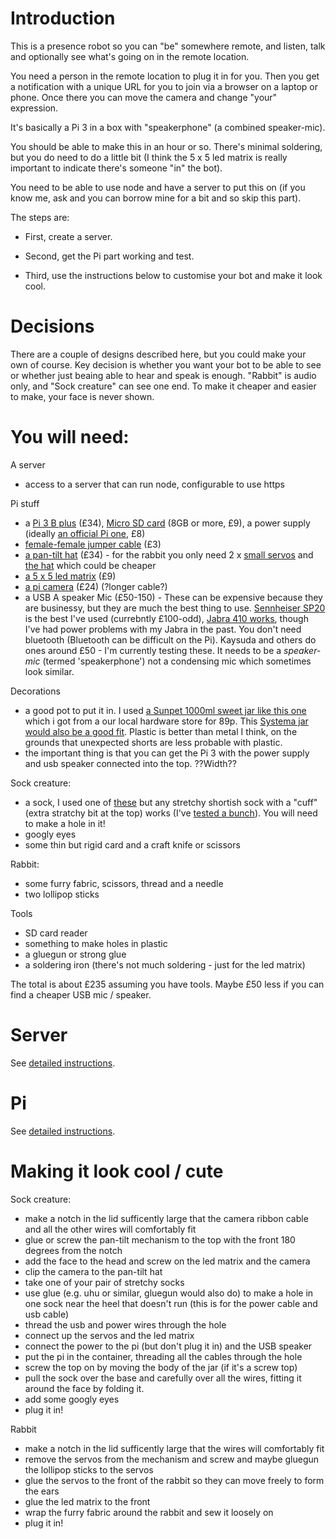 # Introduction

This is a presence robot so you can "be" somewhere remote, and listen, talk and optionally see what's going on in the remote location.

You need a person in the remote location to plug it in for you. Then you get a notification with a unique URL for you to join via a browser on a laptop or phone. Once there you can move the camera and change "your" expression.

It's basically a Pi 3 in a box with "speakerphone" (a combined speaker-mic).

You should be able to make this in an hour or so. There's minimal soldering, but you do need to do a little bit (I think the 5 x 5 led matrix is really important to indicate there's someone "in" the bot).

You need to be able to use node and have a server to put this on (if you know me, ask and you can borrow mine for a bit and so skip this part).

The steps are:

 * First, create a server.

 * Second, get the Pi part working and test.

 * Third, use the instructions below to customise your bot and make it look cool.

# Decisions

There are a couple of designs described here, but you could make your own of course. Key decision is whether you want your bot to be able to see or whether just beaing able to hear and speak is enough. "Rabbit" is audio only, and "Sock creature" can see one end. To make it cheaper and easier to make, your face is never shown.

# You will need:

A server
 * access to a server that can run node, configurable to use https

Pi stuff
 * a [Pi 3 B plus](https://shop.pimoroni.com/products/raspberry-pi-3-b-plus) (£34), [Micro SD card](https://shop.pimoroni.com/products/noobs-32gb-microsd-card-3-1?variant=31703694245971) (8GB or more, £9), a power supply (ideally [an official Pi one](https://shop.pimoroni.com/products/raspberry-pi-universal-power-supply), £8)
 * [female-female jumper cable](https://shop.pimoroni.com/products/jumper-jerky-junior?variant=1076482185) (£3)
 * [a pan-tilt hat](https://shop.pimoroni.com/products/pan-tilt-hat?variant=22408353287) (£34) - for the rabbit you only need 2 x [small servos](https://thepihut.com/collections/all/products/micro-servo) and [the hat](https://shop.pimoroni.com/products/pan-tilt-hat?variant=33704345034) which could be cheaper
 * [a 5 x 5 led matrix](https://shop.pimoroni.com/products/5x5-rgb-matrix-breakout) (£9)
 * [a pi camera](https://shop.pimoroni.com/products/raspberry-pi-camera-module-v2-1-with-mount?variant=19833929735) (£24) (?longer cable?)
 * a USB A speaker Mic (£50-150) - These can be expensive because they are businessy, but they are much the best thing to use. [Sennheiser SP20](https://www.onedirect.co.uk/sennheiser/sennheiser-sp-20-ml-portable-speakerphone) is the best I've used (currebntly £100-odd), [Jabra 410 works](https://www.amazon.co.uk/Jabra-SPEAK-Portable-speakerphone-7410-109/dp/B007SHJIO2), though I've had power problems with my Jabra in the past. You don't need bluetooth (Bluetooth can be difficult on the Pi). Kaysuda and others do ones around £50 - I'm currently testing these. It needs to be a *speaker-mic* (termed 'speakerphone') not a condensing mic which sometimes look similar. 

Decorations
 * a good pot to put it in. I used [a Sunpet 1000ml sweet jar like this one](http://www.alsafifalcongroup.com/images/sunpet-big-9.jpg) which i got from a our local hardware store for 89p. This [Systema jar would also be a good fit](https://sistemaplastics.com/products/klip-it-utility/900ml-cracker). Plastic is better than metal I think, on the grounds that unexpected shorts are less probable with plastic.
 * the important thing is that you can get the Pi 3 with the power supply and usb speaker connected into the top. ??Width??
 
Sock creature:
 * a sock, I used one of [these](https://www.marksandspencer.com/modal-pima-cotton-fine-striped-socks/p/clp60287370?color=BLACKMIX#intid=prodColourId-60287368) but any stretchy shortish sock with a "cuff" (extra stratchy bit at the top) works (I've [tested a bunch](https://twitter.com/libbymiller/status/1327654583464767489)). You will need to make a hole in it!
 * googly eyes
 * some thin but rigid card and a craft knife or scissors

Rabbit:
 * some furry fabric, scissors, thread and a needle
 * two lollipop sticks 

Tools
 * SD card reader
 * something to make holes in plastic
 * a gluegun or strong glue
 * a soldering iron (there's not much soldering - just for the led matrix)

The total is about £235 assuming you have tools. Maybe £50 less if you can find a cheaper USB mic / speaker.

# Server

See [detailed instructions](server).

# Pi

See [detailed instructions](pi).

# Making it look cool / cute

Sock creature:
 * make a notch in the lid sufficently large that the camera ribbon cable and all the other wires will comfortably fit
 * glue or screw the pan-tilt mechanism to the top with the front 180 degrees from the notch
 * add the face to the head and screw on the led matrix and the camera
 * clip the camera to the pan-tilt hat
 * take one of your pair of stretchy socks
 * use glue (e.g. uhu or similar, gluegun would also do) to make a hole in one sock near the heel that doesn't run (this is for the power cable and usb cable)
 * thread the usb and power wires through the hole
 * connect up the servos and the led matrix
 * connect the power to the pi (but don't plug it in) and the USB speaker
 * put the pi in the container, threading all the cables through the hole
 * screw the top on by moving the body of the jar (if it's a screw top) 
 * pull the sock over the base and carefully over all the wires, fitting it around the face by folding it.
 * add some googly eyes
 * plug it in!
 
 Rabbit
 * make a notch in the lid sufficently large that the wires will comfortably fit
 * remove the servos from the mechanism and screw and maybe gluegun the lollipop sticks to the servos
 * glue the servos to the front of the rabbit so they can move freely to form the ears
 * glue the led matrix to the front
 * wrap the furry fabric around the rabbit and sew it loosely on
 * plug it in!

 

